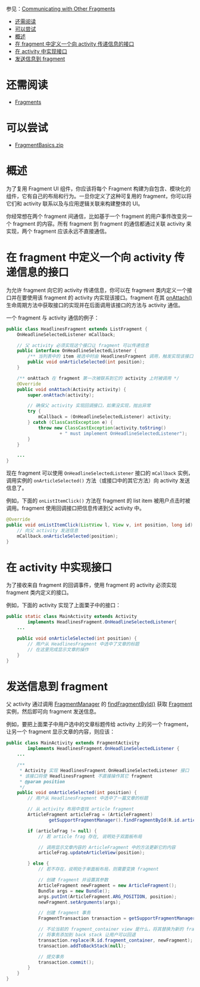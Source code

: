 参见：[Communicating with Other Fragments](https://developer.android.com/training/basics/fragments/communicating.html)

- [还需阅读](#%E8%BF%98%E9%9C%80%E9%98%85%E8%AF%BB)
- [可以尝试](#%E5%8F%AF%E4%BB%A5%E5%B0%9D%E8%AF%95)
- [概述](#%E6%A6%82%E8%BF%B0)
- [在 fragment 中定义一个向 activity 传递信息的接口](#%E5%9C%A8-fragment-%E4%B8%AD%E5%AE%9A%E4%B9%89%E4%B8%80%E4%B8%AA%E5%90%91-activity-%E4%BC%A0%E9%80%92%E4%BF%A1%E6%81%AF%E7%9A%84%E6%8E%A5%E5%8F%A3)
- [在 activity 中实现接口](#%E5%9C%A8-activity-%E4%B8%AD%E5%AE%9E%E7%8E%B0%E6%8E%A5%E5%8F%A3)
- [发送信息到 fragment](#%E5%8F%91%E9%80%81%E4%BF%A1%E6%81%AF%E5%88%B0-fragment)

# 还需阅读
- [Fragments](https://developer.android.com/guide/components/fragments.html)

# 可以尝试
- [FragmentBasics.zip](Sample/FragmentBasics.zip)

# 概述
为了复用 Fragment UI 组件，你应该将每个 Fragment 构建为自包含、模块化的组件，它有自己的布局和行为。一旦你定义了这种可复用的 fragment，你可以将它们和 activity 联系以及与应用逻辑关联来构建整体的 UI。

你经常想在两个 fragment 间通信，比如基于一个 fragment 的用户事件改变另一个 fragment 的内容。所有 fragment 到 fragment 的通信都通过关联 activity 来实现，两个 fragment 应该永远不直接通信。

# 在 fragment 中定义一个向 activity 传递信息的接口
为允许 fragment 向它的 activity 传递信息，你可以在 fragment 类内定义一个接口并在要使用该 fragment 的 activity 内实现该接口。fragment 在其 [onAttach()](https://developer.android.com/reference/android/support/v4/app/Fragment.html#onAttach(android.content.Context)) 生命周期方法中获取接口的实现并在后面调用该接口的方法与 activity 通信。

一个 fragment 与 activity 通信的例子：
```java
public class HeadlinesFragment extends ListFragment {
    OnHeadlineSelectedListener mCallback;

    // 父 activity 必须实现这个接口让 fragment 可以传递信息
    public interface OnHeadlineSelectedListener {
        /** 当列表中的 item 被选中时由 HeadlinesFragment 调用，触发实现该接口的操作 */
        public void onArticleSelected(int position);
    }

    /** onAttach 在 fragment 第一次被联系到它的 activity 上时被调用 */
    @Override
    public void onAttach(Activity activity) {
        super.onAttach(activity);

        // 确保父 activity 实现回调接口，如果没实现，抛出异常
        try {
            mCallback = (OnHeadlineSelectedListener) activity;
        } catch (ClassCastException e) {
            throw new ClassCastException(activity.toString()
                    + " must implement OnHeadlineSelectedListener");
        }
    }

    ...
}
```

现在 fragment 可以使用 `OnHeadlineSelectedListener` 接口的 `mCallback` 实例，调用实例的 `onArticleSelected()` 方法（或接口中的其它方法）向 activity 发送信息了。

例如，下面的 `onListItemClick()` 方法在 fragment 的 list item 被用户点击时被调用。fragment 使用回调接口把信息传递到父 activity 中。

```java
@Override
public void onListItemClick(ListView l, View v, int position, long id) {
    // 向父 activity 发送信息
    mCallback.onArticleSelected(position);
}
```

# 在 activity 中实现接口
为了接收来自 fragment 的回调事件，使用 fragment 的 activity 必须实现 fragment 类内定义的接口。

例如，下面的 activity 实现了上面栗子中的接口：
```java
public static class MainActivity extends Activity
        implements HeadlinesFragment.OnHeadlineSelectedListener{
    ...

    public void onArticleSelected(int position) {
        // 用户从 HeadlinesFragment 中选中了文章的标题
        // 在这里完成显示文章的操作
    }
}
```

# 发送信息到 fragment
父 activity 通过调用 [FragmentManager](https://developer.android.com/reference/android/support/v4/app/FragmentManager.html) 的 [findFragmentById()](https://developer.android.com/reference/android/support/v4/app/FragmentManager.html#findFragmentById(int)) 获取 [Fragment](https://developer.android.com/reference/android/support/v4/app/Fragment.html) 实例，然后即可向 fragment 发送信息。

例如，要把上面栗子中用户选中的文章标题传给 activity 上的另一个 fragment，让另一个 fragment 显示文章的内容，则应该：

```java
public class MainActivity extends FragmentActivity
        implements HeadlinesFragment.OnHeadlineSelectedListener {
    ...

    /**
     * Activity 实现 HeadlinesFragment.OnHeadlineSelectedListener 接口
     * 该接口将使 HeadlinesFragment 不直接操作其它 fragment
     * @param position
     */
    public void onArticleSelected(int position) {
        // 用户从 HeadlinesFragment 中选中了一篇文章的标题

        // 从 activity 布局中查找 article fragment
        ArticleFragment articleFrag = (ArticleFragment)
                getSupportFragmentManager().findFragmentById(R.id.article_fragment);

        if (articleFrag != null) {
            // 若 article frag 存在, 说明处于双面板布局

            // 调用显示文章内容的 ArticleFragment 中的方法更新它的内容
            articleFrag.updateArticleView(position);

        } else {
            // 若不存在，说明处于单面板布局，则需要变换 fragment

            // 创建 fragment 并设置其参数
            ArticleFragment newFragment = new ArticleFragment();
            Bundle args = new Bundle();
            args.putInt(ArticleFragment.ARG_POSITION, position);
            newFragment.setArguments(args);

            // 创建 fragment 事务
            FragmentTransaction transaction = getSupportFragmentManager().beginTransaction();

            // 不论当前的 fragment_container view 是什么，将其替换为新的 fragment
            // 将事务添加到 back stack 让用户可以回退
            transaction.replace(R.id.fragment_container, newFragment);
            transaction.addToBackStack(null);

            // 提交事务
            transaction.commit();
        }
    }
}
```
